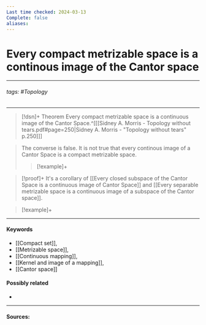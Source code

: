```yaml
---
Last time checked: 2024-03-13
Complete: false
aliases:
---
```

# Every compact metrizable space is a continous image of the Cantor space
***
###### tags: #Topology 
***
>[!dsn]+ Theorem
>Every compact metrizable space is a continuous image of the Cantor Space.^[[[Sidney A. Morris - Topology without tears.pdf#page=250|Sidney A. Morris - "Topology without tears" p.250]]]

>The converse is false. It is not true that every continous image of a Cantor Space is a compact metrizable space.
>
>>[!example]+
>>

>[!proof]+
>It's a corollary of [[Every closed subspace of the Cantor Space is a continuous image of Cantor Space]] and [[Every separable metrizable space is a continuous image of a subspace of the Cantor space]].

>[!example]+ 
>
***
#### Keywords
- [[Compact set]],
- [[Metrizable space]],
- [[Continuous mapping]],
- [[Kernel and image of a mapping]],
- [[Cantor space]]
#### Possibly related
- 
***
#### Sources:
